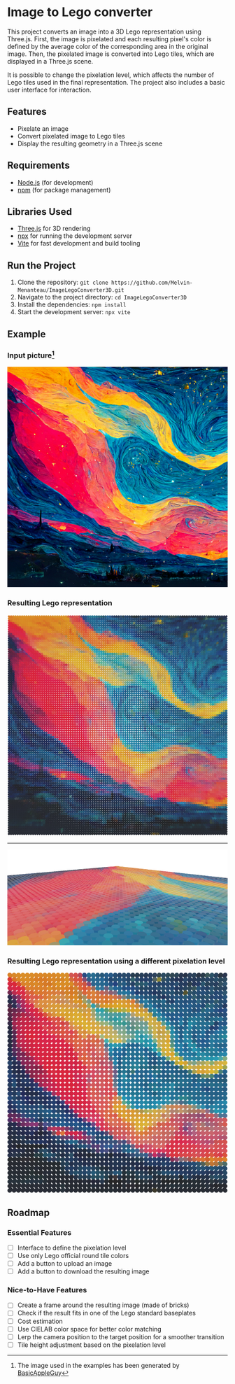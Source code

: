 # Image to Lego converter

This project converts an image into a 3D Lego representation using Three.js. First, the image is pixelated and each resulting pixel's color is defined by the average color of the corresponding area in the original image. Then, the pixelated image is converted into Lego tiles, which are displayed in a Three.js scene.

It is possible to change the pixelation level, which affects the number of Lego tiles used in the final representation. The project also includes a basic user interface for interaction.

## Features

- Pixelate an image
- Convert pixelated image to Lego tiles
- Display the resulting geometry in a Three.js scene

## Requirements

- [Node.js](https://nodejs.org/) (for development)
- [npm](https://www.npmjs.com/) (for package management)

## Libraries Used

- [Three.js](https://threejs.org/) for 3D rendering
- [npx](https://www.npmjs.com/package/npx) for running the development server
- [Vite](https://vitejs.dev/) for fast development and build tooling

## Run the Project

1. Clone the repository: ```git clone https://github.com/Melvin-Menanteau/ImageLegoConverter3D.git```
2. Navigate to the project directory: ```cd ImageLegoConverter3D```
3. Install the dependencies: ```npm install```
4. Start the development server: ```npx vite```

## Example

### Input picture[^artist]

![Input Image](./documentation/resources/images/1.png)

### Resulting Lego representation

![Lego Representation](./documentation/resources/images/pixelated_image_1.png)

----

![Lego Representation perspective view](./documentation/resources/images/pixelated_image_1_pespective.png)

### Resulting Lego representation using a different pixelation level

![Lego Representation with Different Pixelation](./documentation/resources/images/pixelated_image_2.png)

## Roadmap

### Essential Features

- [ ] Interface to define the pixelation level
- [ ] Use only Lego official round tile colors
- [ ] Add a button to upload an image
- [ ] Add a button to download the resulting image

### Nice-to-Have Features

- [ ] Create a frame around the resulting image (made of bricks)
- [ ] Check if the result fits in one of the Lego standard baseplates
- [ ] Cost estimation
- [ ] Use CIELAB color space for better color matching
- [ ] Lerp the camera position to the target position for a smoother transition
- [ ] Tile height adjustment based on the pixelation level

[^artist]:
    The image used in the examples has been generated by [BasicAppleGuy](https://basicappleguy.com/basicappleblog/bigstarrysur)